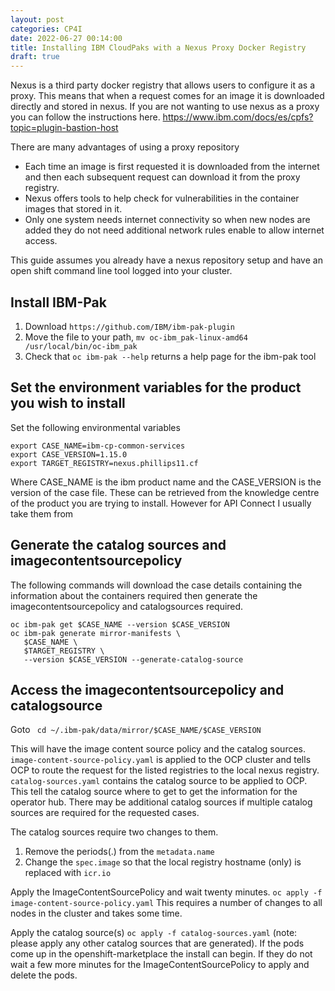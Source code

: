 ```yaml
---
layout: post
categories: CP4I
date: 2022-06-27 00:14:00
title: Installing IBM CloudPaks with a Nexus Proxy Docker Registry
draft: true
---
```



Nexus is a third party docker registry that allows users to configure it as a proxy. This means that when a request comes for an image it is downloaded directly and stored in nexus.  If you are not wanting to use nexus as a proxy you can follow the instructions here. https://www.ibm.com/docs/es/cpfs?topic=plugin-bastion-host

<!--more-->

There are many advantages of using a proxy repository
- Each time an image is first requested it is downloaded from the internet and then each subsequent request can download it from the proxy registry.  
- Nexus offers tools to help check for vulnerabilities in the container images that stored in it.
- Only one system needs internet connectivity so when new nodes are added they do not need additional network rules enable to allow internet access.

This guide assumes you already have a nexus repository setup and have an open shift command line tool logged into your cluster.

## Install IBM-Pak
1. Download `https://github.com/IBM/ibm-pak-plugin`
2. Move the file to your path, `mv oc-ibm_pak-linux-amd64 /usr/local/bin/oc-ibm_pak`
3. Check that `oc ibm-pak --help` returns a help page for the ibm-pak tool

## Set the environment variables for the product you wish to install

Set the following environmental variables
```
export CASE_NAME=ibm-cp-common-services
export CASE_VERSION=1.15.0
export TARGET_REGISTRY=nexus.phillips11.cf
```

Where CASE_NAME is the ibm product name and the CASE_VERSION is the version of the case file. These can be retrieved from the knowledge centre of the product you are trying to install. However for API Connect I usually take them from


## Generate the catalog sources and imagecontentsourcepolicy


The following commands will download the case details containing the information about the containers required then generate the imagecontentsourcepolicy and catalogsources required.

```
oc ibm-pak get $CASE_NAME --version $CASE_VERSION
oc ibm-pak generate mirror-manifests \
   $CASE_NAME \
   $TARGET_REGISTRY \
   --version $CASE_VERSION --generate-catalog-source
```

## Access the imagecontentsourcepolicy and catalogsource
Goto ` cd ~/.ibm-pak/data/mirror/$CASE_NAME/$CASE_VERSION`

This will have the image content source policy and the catalog sources.
`image-content-source-policy.yaml` is applied to the OCP cluster and tells OCP to route the request for the listed registries to the local nexus registry.
`catalog-sources.yaml` contains the catalog source to be applied to OCP. This tell the catalog source  where to get to get the information for the operator hub.
There may be additional catalog sources if multiple catalog sources are required for the requested cases.

The catalog sources require two changes to them.
1. Remove the periods(.) from the `metadata.name`
2. Change the `spec.image` so that the local registry hostname (only) is replaced with `icr.io`


Apply the ImageContentSourcePolicy and wait twenty minutes. `oc apply -f image-content-source-policy.yaml` This requires a number of changes to all nodes in the cluster and takes some time.  


Apply the catalog source(s) `oc apply -f catalog-sources.yaml` (note: please apply any other catalog sources that are generated). If the pods come up in the openshift-marketplace the install can begin. If they do not wait a few more minutes for the ImageContentSourcePolicy to apply and delete the pods.
